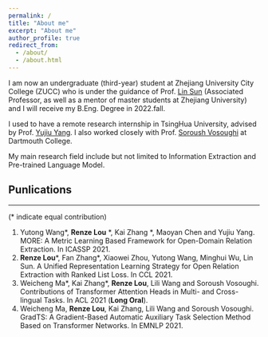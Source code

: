 ```yaml
---
permalink: /
title: "About me"
excerpt: "About me"
author_profile: true
redirect_from: 
  - /about/
  - /about.html
---
```


I am now an undergraduate (third-year) student at Zhejiang University City College (ZUCC) who is under the guidance of Prof. [Lin Sun](https://scholar.google.com/citations?user=48cqMXkAAAAJ&hl=zh-CN) (Associated Professor, as well as a mentor of master students at Zhejiang University) and I will receive my B.Eng. Degree in 2022.fall. 

I used to have a remote research internship in TsingHua University, advised by Prof. [Yujiu Yang](https://www.researchgate.net/profile/Yujiu-Yang). I also worked closely with Prof. [Soroush Vosoughi](https://www.cs.dartmouth.edu/~soroush/) at Dartmouth College.

My main research field include but not limited to Information Extraction and Pre-trained Language Model.


## Punlications

----

(* indicate equal contribution)

1. Yutong Wang\*, **Renze Lou** \*, Kai Zhang \*, Maoyan Chen and Yujiu Yang. MORE: A Metric Learning Based Framework for Open-Domain Relation Extraction. In ICASSP 2021.
2. **Renze Lou**\*, Fan Zhang\*, Xiaowei Zhou, Yutong Wang, Minghui Wu, Lin Sun. A Unified Representation Learning Strategy for Open Relation Extraction with Ranked List Loss. In CCL 2021.
3. Weicheng Ma\*, Kai Zhang\*, **Renze Lou**, Lili Wang and Soroush Vosoughi. Contributions of Transformer Attention Heads in Multi- and Cross-lingual Tasks. In ACL 2021 (**Long Oral**).
4. Weicheng Ma, **Renze Lou**, Kai Zhang, Lili Wang and Soroush Vosoughi. GradTS: A Gradient-Based Automatic Auxiliary Task Selection Method Based on Transformer Networks. In EMNLP 2021.
